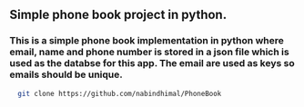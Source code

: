 ## Simple phone book project in python.

### This is a simple phone book implementation in python where email, name and phone number is stored in a json file which is used as the databse for this app. The email are used as keys so emails should be unique.

``` bash
  git clone https://github.com/nabindhimal/PhoneBook



```
